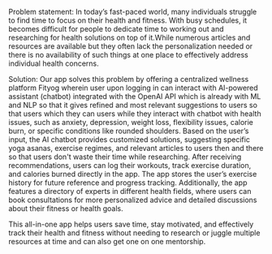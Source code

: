 Problem statement:
In today’s fast-paced world, many individuals struggle to find time to focus on their health and fitness. With busy schedules, it becomes difficult for people to dedicate time to working out and researching for health solutions on top of it.While numerous articles and resources are available but they often lack the personalization needed or there is no availability of such things at one place to effectively address individual health  concerns. 

Solution:
Our app solves this problem by offering a centralized wellness platform Fityog wherein user upon logging in can interact with AI-powered assistant (chatbot) integrated with the OpenAI API which is already with ML and NLP so that it gives refined and most relevant suggestions to users so that users which they can users while they interact with chatbot with health issues, such as anxiety, depression, weight loss, flexibility issues, calorie burn, or specific conditions like rounded shoulders. Based on the user’s input, the AI chatbot provides customized solutions, suggesting specific yoga asanas, exercise regimes, and relevant articles to users then and there so that users don't waste their time while researching.
After receiving recommendations, users can log their workouts, track exercise duration, and calories burned directly in the app. The app stores the user’s exercise history for future reference and progress tracking. Additionally, the app features a directory of experts in different health fields, where users can book consultations for more personalized advice and detailed discussions about their fitness or health goals.

This all-in-one app helps users save time, stay motivated, and effectively track their health and fitness without needing to research or juggle multiple resources at time and can also get one on one mentorship.
